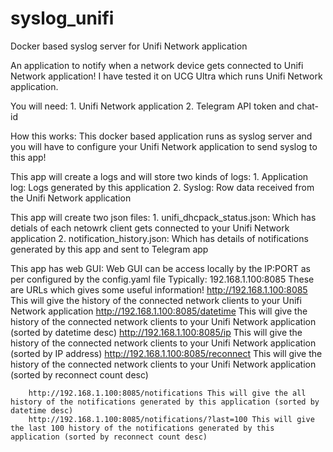# syslog_unifi
Docker based syslog server for Unifi Network application

An application to notify when a network device gets connected to Unifi Network application!
I have tested it on UCG Ultra which runs Unifi Network application.

You will need:
    1. Unifi Network application
    2. Telegram API token and chat-id

How this works:
    This docker based application runs as syslog server and you will have to configure your Unifi Network application to send syslog to this app!

This app will create a logs and will store two kinds of logs:
    1. Application log: Logs generated by this application
    2. Syslog: Row data received from the Unifi Network application

This app will create two json files:
    1. unifi_dhcpack_status.json: Which has detials of each netowrk client gets connected to your Unifi Network application
    2. notification_history.json: Which has details of notifications generated by this app and sent to Telegram app

This app has web GUI:
    Web GUI can be access locally by the IP:PORT as per configured by the config.yaml file
    Typically: 192.168.1.100:8085
    These are URLs which gives some useful information!
        http://192.168.1.100:8085 This will give the history of the connected network clients to your Unifi Network application
        http://192.168.1.100:8085/datetime This will give the history of the connected network clients to your Unifi Network application (sorted by datetime desc)
        http://192.168.1.100:8085/ip This will give the history of the connected network clients to your Unifi Network application (sorted by IP address)
        http://192.168.1.100:8085/reconnect This will give the history of the connected network clients to your Unifi Network application (sorted by reconnect count desc)

        http://192.168.1.100:8085/notifications This will give the all history of the notifications generated by this application (sorted by datetime desc)
        http://192.168.1.100:8085/notifications/?last=100 This will give the last 100 history of the notifications generated by this application (sorted by reconnect count desc)
